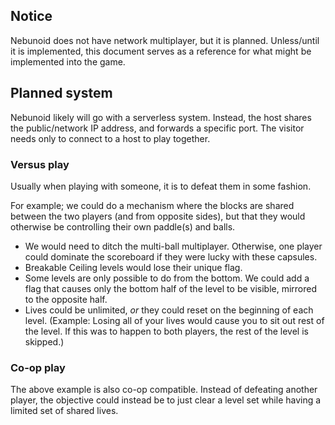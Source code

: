## Notice
Nebunoid does not have network multiplayer, but it is planned. Unless/until it is implemented, this document serves as a reference for what might be implemented into the game.

## Planned system
Nebunoid likely will go with a serverless system. Instead, the host shares the public/network IP address, and forwards a specific port. The visitor needs only to connect to a host to play together.

### Versus play
Usually when playing with someone, it is to defeat them in some fashion.

For example; we could do a mechanism where the blocks are shared between the two players (and from opposite sides), but that they would otherwise be controlling their own paddle(s) and balls.
* We would need to ditch the multi-ball multiplayer. Otherwise, one player could dominate the scoreboard if they were lucky with these capsules.
* Breakable Ceiling levels would lose their unique flag.
* Some levels are only possible to do from the bottom. We could add a flag that causes only the bottom half of the level to be visible, mirrored to the opposite half.
* Lives could be unlimited, _or_ they could reset on the beginning of each level. (Example: Losing all of your lives would cause you to sit out rest of the level. If this was to happen to both players, the rest of the level is skipped.)

### Co-op play
The above example is also co-op compatible. Instead of defeating another player, the objective could instead be to just clear a level set while having a limited set of shared lives.
